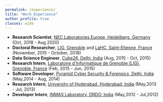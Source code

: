 ```yaml
---
permalink: /experience/
title: "Work Experience"
author_profile: true
classes: wide
---
```



* **Research Scientist**, [NEC Laboratories Europe, Heidelberg, Germany](http://neclab.eu/)  (Oct, 2018 - Aug 2020)
* **Doctoral Researcher**, [LIG, Grenoble](https://www.liglab.fr/) and [LaHC, Saint-Etienne, France](http://laboratoirehubertcurien.fr/) (November, 2015 - October, 2018)
* **Data Science Engineer**, [Cube26, Delhi, India](http://cube26.com/) (Aug, 2015 - Oct, 2015)
* **Research Intern**, [Laboratoire d'Informatique de Grenoble (LIG), Grenoble, France](https://www.liglab.fr/) (Feb, 2015 - Jun, 2015)
* **Software Developer**, [Pyramid Cyber Security & Forensics, Delhi, India](http://pyramidcyber.com/) (May,2014 - Aug, 2014)
* **Research Intern**, [University of Hyderabad, Hyderabad, India](http://www.uohyd.ac.in/) (May,2013 - Jul, 2013)
* **Developer Intern**, [INMAS Laboratory, DRDO, India](http://www.drdo.gov.in/drdo/labs/INMAS/English/index.jsp?pg=homebody.jsp) (May,2012 - Jul,2012)


  

